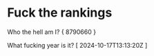 # Fuck the rankings

Who the hell am I?
{ 8790660 }

What fucking year is it?
[ 2024-10-17T13:13:20Z ]
